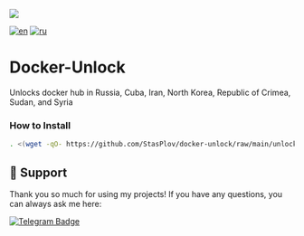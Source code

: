 <meta name='Разблокировать докер' content='Докер, Разблокировать, Разблокировка докера'>

<p align="left">
  <a href="https://skillicons.dev">
    <img src="https://skillicons.dev/icons?i=ubuntu,bash" />
  </a>
</p>

[![en](https://img.shields.io/badge/lang-en-red.svg)](https://github.com/StasPlov/docker-unlock/blob/master/README.md)
[![ru](https://img.shields.io/badge/lang-ru-blue.svg)](https://github.com/StasPlov/docker-unlock/blob/master/README.ru.md)

# Docker-Unlock
Unlocks docker hub in Russia, Cuba, Iran, North Korea, Republic of Crimea, Sudan, and Syria

### How to Install
```bash
. <(wget -qO- https://github.com/StasPlov/docker-unlock/raw/main/unlock.sh)
```

## 💖 Support

Thank you so much for using my projects! If you have any questions, you can always ask me here:

[![Telegram Badge](https://img.shields.io/badge/Telegram-blue?style=for-the-badge&logo=telegram&logoColor=white)](https://t.me/StasPlov)
